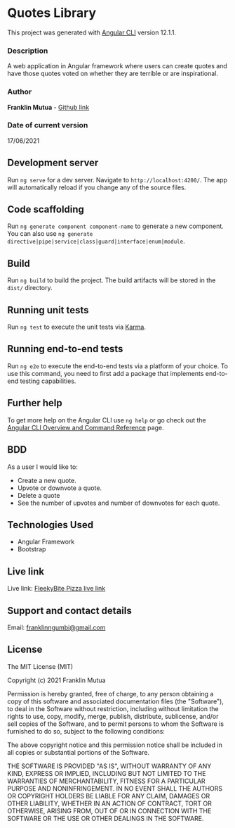 # Quotes Library

This project was generated with [Angular CLI](https://github.com/angular/angular-cli) version 12.1.1.

### Description

A web application in Angular framework where users can create quotes and have those quotes voted on whether they are terrible or are inspirational.

### Author

**Franklin Mutua** - [Github link](https://github.com/MutuaFranklin/)

### Date of current version

17/06/2021

## Development server

Run `ng serve` for a dev server. Navigate to `http://localhost:4200/`. The app will automatically reload if you change any of the source files.

## Code scaffolding

Run `ng generate component component-name` to generate a new component. You can also use `ng generate directive|pipe|service|class|guard|interface|enum|module`.

## Build

Run `ng build` to build the project. The build artifacts will be stored in the `dist/` directory.

## Running unit tests

Run `ng test` to execute the unit tests via [Karma](https://karma-runner.github.io).

## Running end-to-end tests

Run `ng e2e` to execute the end-to-end tests via a platform of your choice. To use this command, you need to first add a package that implements end-to-end testing capabilities.

## Further help

To get more help on the Angular CLI use `ng help` or go check out the [Angular CLI Overview and Command Reference](https://angular.io/cli) page.

## BDD
As a user I would like to:

- Create a new quote.
- Upvote or downvote a quote.
- Delete a quote
- See the number of upvotes and number of downvotes for each quote.

## Technologies Used

- Angular Framework
- Bootstrap

## Live link

Live link: [FleekyBite Pizza live link](https://mutuafranklin.github.io/FleekyBite-Pizza/)

## Support and contact details

Email: [franklinngumbi@gmail.com ](franklinngumbi@gmail.com)

## License

The MIT License (MIT)

Copyright (c) 2021 Franklin Mutua

Permission is hereby granted, free of charge, to any person obtaining
a copy of this software and associated documentation files (the
"Software"), to deal in the Software without restriction, including
without limitation the rights to use, copy, modify, merge, publish,
distribute, sublicense, and/or sell copies of the Software, and to
permit persons to whom the Software is furnished to do so, subject to
the following conditions:

The above copyright notice and this permission notice shall be
included in all copies or substantial portions of the Software.

THE SOFTWARE IS PROVIDED "AS IS", WITHOUT WARRANTY OF ANY KIND,
EXPRESS OR IMPLIED, INCLUDING BUT NOT LIMITED TO THE WARRANTIES OF
MERCHANTABILITY, FITNESS FOR A PARTICULAR PURPOSE AND
NONINFRINGEMENT. IN NO EVENT SHALL THE AUTHORS OR COPYRIGHT HOLDERS BE
LIABLE FOR ANY CLAIM, DAMAGES OR OTHER LIABILITY, WHETHER IN AN ACTION
OF CONTRACT, TORT OR OTHERWISE, ARISING FROM, OUT OF OR IN CONNECTION
WITH THE SOFTWARE OR THE USE OR OTHER DEALINGS IN THE SOFTWARE.
